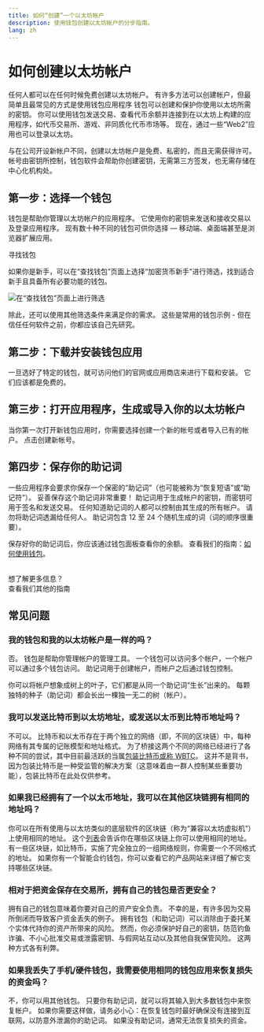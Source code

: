 ```yaml
---
title: 如何“创建”一个以太坊帐户
description: 使用钱包创建以太坊帐户的分步指南。
lang: zh
---
```


# 如何创建以太坊帐户

任何人都可以在任何时候免费创建以太坊帐户。 有许多方法可以创建帐户，但最简单且最常见的方式是使用钱包应用程序 钱包可以创建和保护你使用以太坊所需的密钥。 你可以使用钱包发送交易、查看代币余额并连接到在以太坊上构建的应用程序，如代币交易所、游戏、非同质化代币市场等。 现在，通过一些“Web2”应用也可以登录以太坊。

与在公司开设新帐户不同，创建以太坊帐户是免费、私密的，而且无需获得许可。 帐号由密钥所控制，钱包软件会帮助你创建密钥，无需第三方签发，也无需存储在中心化机构处。

## 第一步：选择一个钱包

钱包是帮助你管理以太坊帐户的应用程序。 它使用你的密钥来发送和接收交易以及登录应用程序。 现有数十种不同的钱包可供你选择 — 移动端、桌面端甚至是浏览器扩展应用。

<ButtonLink to="/wallets/find-wallet/">
  寻找钱包
</ButtonLink>

如果你是新手，可以在“查找钱包”页面上选择“加密货币新手”进行筛选，找到适合新手且具备所有必要功能的钱包。

![在“查找钱包”页面上进行筛选](./wallet-box.png)

除此，还可以使用其他筛选条件来满足你的需求。 这些是常用的钱包示例 - 但在信任任何软件之前，你都应该自己先研究。

## 第二步：下载并安装钱包应用

一旦选好了特定的钱包，就可访问他们的官网或应用商店来进行下载和安装。 它们应该都是免费的。

## 第三步：打开应用程序，生成或导入你的以太坊帐户

当你第一次打开新钱包应用时，你需要选择创建一个新的帐号或者导入已有的帐户。 点击创建新帐号。

## 第四步：保存你的助记词

一些应用程序会要求你保存一个保密的“助记词”（也可能被称为“恢复短语”或“助记符”）。 妥善保存这个助记词非常重要！ 助记词用于生成帐户的密钥，而密钥可用于签名和发送交易。 任何知道助记词的人都可以控制由其生成的所有帐户。 请勿将助记词透漏给任何人。 助记词包含 12 至 24 个随机生成的词（词的顺序很重要）。

保存好你的助记词后，你应该通过钱包面板查看你的余额。 查看我们的指南：[如何使用钱包](/guides/how-to-use-a-wallet)。

 <br />

<InfoBanner shouldSpaceBetween emoji=":eyes:">
  <div>想了解更多信息？</div>
  <ButtonLink to="/guides/">
    查看我们其他的指南
  </ButtonLink>
</InfoBanner>

## 常见问题

### 我的钱包和我的以太坊帐户是一样的吗？

否。 钱包是帮助你管理帐户的管理工具。 一个钱包可以访问多个帐户，一个帐户可以通过多个钱包访问。 助记词用于创建帐户，而帐户之后通过钱包控制。

你可以将帐户想象成树上的叶子，它们都是从同一个助记词“生长”出来的。 每颗独特的种子（助记词）都会长出一棵独一无二的树（帐户）。

### 我可以发送比特币到以太坊地址，或发送以太币到比特币地址吗？

不可以。 比特币和以太币存在于两个独立的网络（即，不同的区块链）中，每种网络有其专属的记账模型和地址格式。 为了桥接这两个不同的网络已经进行了各种不同的尝试，其中目前最活跃的当属[包装比特币或称 WBTC](https://www.bitcoin.com/get-started/what-is-wbtc/)。 这并不是背书，因为包装比特币是一种受监管的解决方案（这意味着由一群人控制某些重要功能），包装比特币在此处仅供参考。

### 如果我已经拥有了一个以太币地址，我可以在其他区块链拥有相同的地址吗？

你可以在所有使用与以太坊类似的底层软件的区块链（称为“兼容以太坊虚拟机”）上使用相同的地址。 这个[列表](https://chainlist.org/)会告诉你在哪些区块链上你可以使用相同的地址。 有一些区块链，如比特币，实施了完全独立的一组网络规则，你需要一个不同格式的地址。 如果你有一个智能合约钱包，你可以查看它的产品网站来详细了解它支持哪些区块链。

### 相对于把资金保存在交易所，拥有自己的钱包是否更安全？

拥有自己的钱包意味着你要对自己的资产安全负责。 不幸的是，有许多因为交易所倒闭而导致客户资金丢失的例子。 拥有钱包（和助记词）可以消除由于委托某个实体代持你的资产所带来的风险。 然而，你必须保护好自己的密钥，防范钓鱼诈骗、不小心批准交易或泄露密钥、与假网站互动以及其他自我保管风险。 这两种方式各有利弊。

### 如果我丢失了手机/硬件钱包，我需要使用相同的钱包应用来恢复损失的资金吗？

不，你可以用其他钱包。 只要你有助记词，就可以将其输入到大多数钱包中来恢复帐户。 如果你需要这样做，请务必小心：在恢复钱包时最好确保没有连接到互联网，以防意外泄漏你的助记词。 如果没有助记词，通常无法恢复损失的资金。
